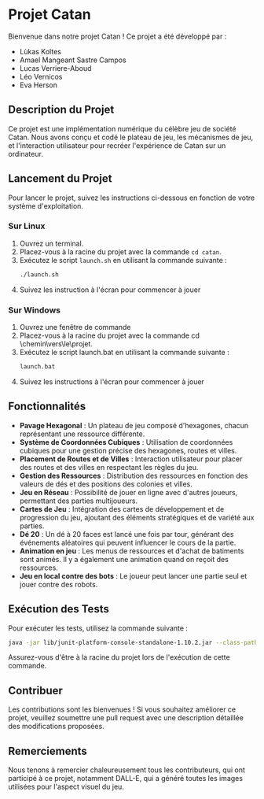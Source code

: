 # Projet Catan

Bienvenue dans notre projet Catan ! Ce projet a été développé par :

- Lùkas Koltes
- Amael Mangeant Sastre Campos
- Lucas Verriere-Aboud
- Léo Vernicos
- Eva Herson

## Description du Projet

Ce projet est une implémentation numérique du célèbre jeu de société Catan. Nous avons conçu et codé le plateau de jeu, les mécanismes de jeu, et l'interaction utilisateur pour recréer l'expérience de Catan sur un ordinateur.

## Lancement du Projet

Pour lancer le projet, suivez les instructions ci-dessous en fonction de votre système d'exploitation.

### Sur Linux

1. Ouvrez un terminal.
2. Placez-vous à la racine du projet avec la commande `cd catan`.
3. Exécutez le script `launch.sh` en utilisant la commande suivante :
   ```bash
   ./launch.sh
   ```
4. Suivez les instruction à l'écran pour commencer à jouer 

### Sur Windows

1. Ouvrez une fenêtre de commande
2. Placez-vous à la racine du projet avec la commande cd \chemin\vers\le\projet.
3. Exécutez le script launch.bat en utilisant la commande suivante :
    ```cmd 
    launch.bat
    ```
4. Suivez les instructions à l'écran pour commencer à jouer 

## Fonctionnalités

- **Pavage Hexagonal** : Un plateau de jeu composé d'hexagones, chacun représentant une ressource différente.
- **Système de Coordonnées Cubiques** : Utilisation de coordonnées cubiques pour une gestion précise des hexagones, routes et villes.
- **Placement de Routes et de Villes** : Interaction utilisateur pour placer des routes et des villes en respectant les règles du jeu.
- **Gestion des Ressources** : Distribution des ressources en fonction des valeurs de dés et des positions des colonies et villes.
- **Jeu en Réseau** : Possibilité de jouer en ligne avec d'autres joueurs, permettant des parties multijoueurs.
- **Cartes de Jeu** : Intégration des cartes de développement et de progression du jeu, ajoutant des éléments stratégiques et de variété aux parties.
- **Dé 20** : Un dé à 20 faces est lancé une fois par tour, générant des événements aléatoires qui peuvent influencer le cours de la partie.
- **Animation en jeu** : Les menus de ressources et d'achat de batiments sont animés. Il y a également une animation quand on reçoit des ressources. 
- **Jeu en local contre des bots** : Le joueur peut lancer une partie seul et jouer contre des robots.

## Exécution des Tests

Pour exécuter les tests, utilisez la commande suivante :

```bash
java -jar lib/junit-platform-console-standalone-1.10.2.jar --class-path "bin;lib/*" --scan-class-path
```
Assurez-vous d'être à la racine du projet lors de l'exécution de cette commande.
## Contribuer

Les contributions sont les bienvenues ! Si vous souhaitez améliorer ce projet, veuillez soumettre une pull request avec une description détaillée des modifications proposées.

## Remerciements

Nous tenons à remercier chaleureusement tous les contributeurs, qui ont participé à ce projet, notamment DALL-E, qui a généré toutes les images utilisées pour l'aspect visuel du jeu.
